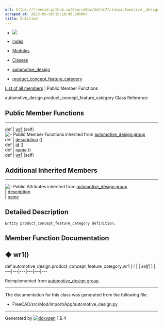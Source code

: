 ```yaml
---
url: https://freecad.github.io/SourceDoc/dd/dc7/classautomotive__design_1_1product__concept__feature__category.html
scraped_at: 2025-09-08T15:10:45.385007
title: Untitled
---
```


  * [ ![](https://www.freecad.org/svg/logo-freecad.svg) ](https://freecadweb.org "FreeCAD")
  * [Index](../../index.html "Index")
  * [Modules](../../modules.html "Modules list")
  * [Classes](../../annotated.html "Annotated list")

  * [automotive_design](../../d4/ddf/namespaceautomotive__design.html)
  * [product_concept_feature_category](../../dd/dc7/classautomotive__design_1_1product__concept__feature__category.html)

[List of all members](../../df/d1d/classautomotive__design_1_1product__concept__feature__category-members.html) | Public Member Functions

automotive_design.product_concept_feature_category Class Reference

##  Public Member Functions  
  
---  
def | [wr1](../../dd/dc7/classautomotive__design_1_1product__concept__feature__category.html#a0fdd4d97726331c696911a1bb0372db8) (self)  
![-](../../closed.png) Public Member Functions inherited from
[automotive_design.group](../../d9/d97/classautomotive__design_1_1group.html)  
def | [description](../../d9/d97/classautomotive__design_1_1group.html#a731e365e0635ce9ec2d8ee376387e600) ()  
def | [id](../../d9/d97/classautomotive__design_1_1group.html#ac421ba87bcce902d5ec2edfdb0a6b373) ()  
def | [name](../../d9/d97/classautomotive__design_1_1group.html#af36309d8de1b952b0b09b4d642f3b195) ()  
def | [wr1](../../d9/d97/classautomotive__design_1_1group.html#ac9e7bceb13a47d04d275770fd0aa58e6) (self)  
  
##  Additional Inherited Members  
  
---  
![-](../../closed.png) Public Attributes inherited from
[automotive_design.group](../../d9/d97/classautomotive__design_1_1group.html)  
|
[description](../../d9/d97/classautomotive__design_1_1group.html#a1d038f3510d5a98c6a0d2485e34f5e73)  
|
[name](../../d9/d97/classautomotive__design_1_1group.html#a3283a47ce44205e34041963a65e40439)  
  
## Detailed Description

    
    
    Entity product_concept_feature_category definition.

## Member Function Documentation

## ◆ wr1()

def automotive_design.product_concept_feature_category.wr1  | ( |  | _self_| ) |   
---|---|---|---|---|---  
  
Reimplemented from
[automotive_design.group](../../d9/d97/classautomotive__design_1_1group.html#ac9e7bceb13a47d04d275770fd0aa58e6).

* * *

The documentation for this class was generated from the following file:

  * FreeCAD/src/Mod/Import/App/automotive_design.py

* * *

Generated by
[![doxygen](../../doxygen.svg)](https://www.doxygen.org/index.html) 1.9.4

